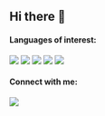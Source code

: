 <h2>Hi there 👋</h2>



<h4 align="left">Languages of interest:</h4>
<div style="inline-block">
<img src="https://img.shields.io/badge/Python-FFD43B?style=for-the-badge&logo=python&logoColor=darkgreen">
<img src="https://img.shields.io/badge/java-d1d1d1?style=for-the-badge&logo=java&logoColor=red">
<img src="https://img.shields.io/badge/React-20232A?style=for-the-badge&logo=react&logoColor=61DAFB">
<img src="https://img.shields.io/badge/React_Native-20232A?style=for-the-badge&logo=react&logoColor=61DAFB">
<img src="https://img.shields.io/badge/Node.js-43853D?style=for-the-badge&logo=node-dot-js&logoColor=white">
</div>

<h4 align="left">Connect with me:</h4>  
<a href="https://www.linkedin.com/in/victoroliveira13/"><img src="https://img.shields.io/badge/LinkedIn-0077B5?style=for-the-badge&logo=linkedin&logoColor=white" /></a>

